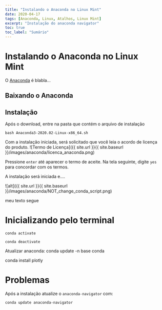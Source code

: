 ```yaml
---
title: "Instalando o Anaconda no Linux Mint"
date: 2020-04-17
tags: [Anaconda, Linux, Atalhos, Linux Mint]
excerpt: "Instalação do anaconda navigator"
toc: true
toc_label: "Sumário"
---
```



# Instalando o Anaconda no Linux Mint

O [Anaconda](https://www.anaconda.com/distribution/)  é blabla...



## Baixando o Anaconda



## Instalação

Após o download, entre na pasta que contém o arquivo de instalação 

```terminal
bash Anaconda3-2020.02-Linux-x86_64.sh
```

Com a instalação iniciada, será solicitado que você leia o acordo de licença do produto.
![Termo de Licença]({{ site.url }}{{ site.baseurl }}/images/anaconda/licenca_anaconda.png)

Pressione `enter` até aparecer o termo de aceite. Na tela seguinte, digite `yes` para concordar com os termos.
<img src="{{ site.url }}{{ site.baseurl }}/images/anaconda/aceite_da_licenca_anaconda.png" alt="" class="full">

A instalação será iniciada e....



![alt]({{ site.url }}{{ site.baseurl }}/images/anaconda/NOT_change_conda_script.png)

meu texto segue

# Inicializando pelo terminal

```
conda activate
```


```
conda deactivate
```

Atualizar anaconda:
conda update -n base conda


conda install plotly


# Problemas


Após a instalação atualize o `anaconda-navigator` com: 

```
conda update anaconda-navigator
```



